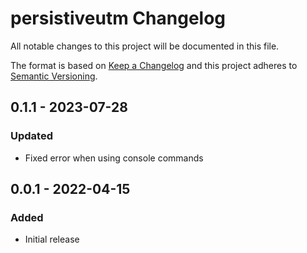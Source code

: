 # persistiveutm Changelog

All notable changes to this project will be documented in this file.

The format is based on [Keep a Changelog](http://keepachangelog.com/) and this project adheres to [Semantic Versioning](http://semver.org/).

## 0.1.1 - 2023-07-28
### Updated
- Fixed error when using console commands

## 0.0.1 - 2022-04-15
### Added
- Initial release
